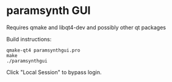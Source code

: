# paramsynth GUI

Requires qmake and libqt4-dev and possibly other qt packages

Build instructions:

```
qmake-qt4 paramsynthgui.pro 
make
./paramsynthgui
```

Click "Local Session" to bypass login.
